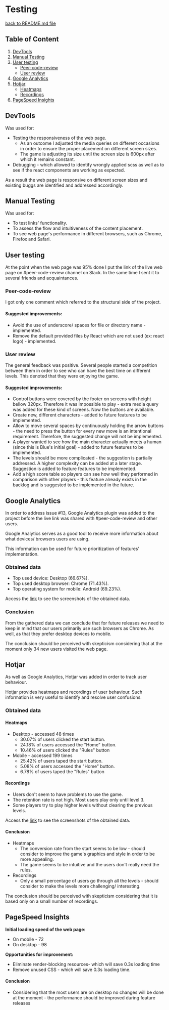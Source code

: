 # Testing

[back to README.md file](../../../README.md)

## Table of Content

1. [DevTools](#devtools)
2. [Manual Testing](#manual-testing)
3. [User testing](#user-testing)
    * [Peer-code-review](#peer-code-review)
    * [User review](#user-review)
4. [Google Analytics](#google-analytics)
5. [Hotjar](#hotjar)
    * [Heatmaps](#heatmaps)
    * [Recordings](#recordings)
6. [PageSpeed Insights](#pagespeed-insights)


## DevTools

Was used for:
* Testing the responsiveness of the web page.
    * As an outcome I adjusted the media queries on different occasions in order to ensure the proper placement on different screen sizes.
    * The game  is adjusting its size until the screen size is 600px after which it remains constant.
* Debugging - which allowed to identify wrongly applied scss as well as to see if the react components are working as expected. 

As a result the web page is responsive on different screen sizes and existing buggs are identified and addressed accordingly.

## Manual Testing

Was used for:
* To test links' functionality.
* To assess the flow and intuitiveness of the content placement.
* To see web page's performance in different browsers, such as Chrome, Firefox and Safari.

## User testing

At the point when the web page was 95% done I put the link of the live web page on #peer-code-review channel on Slack. In the same time I sent it to several friends and acquaintances.

### Peer-code-review

I got only one comment which referred to the structural side of the project.

#### Suggested improvements:

* Avoid the use of underscore/ spaces for file or directory name - implemented.
* Remove the default provided files by React which are not used (ex: react logo) - implemented.

### User review

The general feedback was positive. Several people started a competition between them in order to see who can have the best time on different levels. This denoted that they were enjoying the game.

#### Suggested improvements:

* Control buttons were covered by the footer on screens with height bellow 320px. Therefore it was impossible to play - extra media query was added for these kind of screens. Now the buttons are available.
* Create new, different characters - added to future features to be implemented.
* Allow to move several spaces by continuously holding the arrow buttons - the need to press the button for every new move is an intentional requirement. Therefore, the suggested change will not be implemented.
* A player wanted to see how the main character actually meets a human (since this is Blue's initial goal) - added to future features to be implemented.
* The levels should be more complicated - the suggestion is partially addressed. A higher complexity can be added at a later stage. Suggestion is added to feature features to be implemented.
* Add a high score table so players can see how well they performed in comparison with other players - this feature already exists in the backlog and is suggested to be implemented in the future.
    
## Google Analytics

In order to address issue #13, Google Analytics plugin was added to the project before the live link was shared with #peer-code-review and other users.

Google Analytics serves as a good tool to receive more information about what devices/ browsers users are using.

This information can be used for future prioritization of features' implementation.

### Obtained data

* Top used device: Desktop (66.67%).
* Top used desktop browser: Chrome (71.43%).
* Top operating system for mobile: Android (69.23%).

Access the [link](images/google-analytics) to see the screenshots of the obtained data.

### Conclusion

From the gathered data we can conclude that for future releases we need to keep in mind  that our users primarily use such browsers as Chrome. As well, as that they prefer desktop devices to mobile.

The conclusion should be perceived with skepticism considering that at the moment only 34 new users visited the web page.

## Hotjar

As well as Google Analytics, Hotjar was added in order to track user behaviour.

Hotjar provides heatmaps and recordings of user behaviour. Such information is very useful to identify and resolve user confusions.

### Obtained data

#### Heatmaps

* Desktop - accessed 48 times
    * 30.07% of users clicked the start button.
    * 24.18% of users accessed the "Home" button.
    * 10.46% of users clicked the "Rules" button
* Mobile - accessed 199 times
    * 25.42% of users taped the start button.
    * 5.08% of users accessed the "Home" button.
    * 6.78% of users taped the "Rules" button
    
#### Recordings

* Users don't seem to have problems to use the game.
* The retention rate is not high. Most users play only until level 3.
* Some players try to play higher levels without clearing the previous levels.

Access the [link](images/hotjar) to see the screenshots of the obtained data.

#### Conclusion

* Heatmaps
    * The conversion rate from the start seems to be low - should consider to improve the game's graphics and style in order to be more appealing.
    * The game seems to be intuitive and the users don't really need the rules.
* Recordings
    * Only a small percentage of users go through all the levels - should consider to make the levels more challenging/ interesting.
    
The conclusion should be perceived with skepticism considering that it is based only on a small number of recordings.

## PageSpeed Insights

**Initial loading speed of the web page:**
* On mobile - 72
* On desktop - 98

**Opportunities for improvement:**
* Eliminate render-blocking resources- which will save 0.3s loading time
* Remove unused CSS - which will save 0.3s loading time.

#### Conclusion

* Considering that the most users are on desktop no changes will be done at the moment - the performance should be improved during feature releases